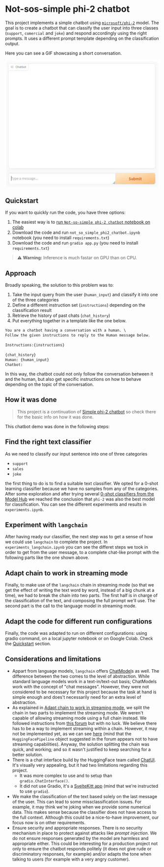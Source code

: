 # Not-sos-simple phi-2 chatbot

This project implements a simple chatbot using [`microsoft/phi-2`](https://huggingface.co/microsoft/phi-2) model.
The goal is to create a chatbot that can classify the user input into three classes (`support`, `comercial` and `joke`) and respond accordingly using the right prompts. It uses a different prompt template depending on the classification output.

Here you can see a GIF showcasing a short conversation.

![GIF with chatbot demo](assets/chatbot.gif)

## Quickstart

If you want to quickly run the code, you have three options:

1. The easiest way is to [run `Not-so-simple phi-2 chatbot` notebook on colab](https://colab.research.google.com/drive/1rL1AwD3JCHt_OsvVd9zMQ1LT8L6cOOtH?usp=sharing)
2. Download the code and run `not_so_simple_phi2_chatbot.ipynb` notebook (you need to install `requirements.txt`)
3. Download the code and run `gradio app.py` (you need to install `requirements.txt`)

> ⚠️ **Warning:** Inference is much fastar on GPU than on CPU.

## Approach

Broadly speaking, the solution to this problem was to:

1. Take the input query from the user (`human_input`) and classify it into one of the three categories
2. Define a different instruction set (`instructions`) depending on the classification result
3. Retrieve the history of past chats (`chat_history`)
4. Put everything together in a template like the one below.

```text
You are a chatbot having a conversation with a human. \
Follow the given instructions to reply to the Human message below.

Instructions:{instructions}

{chat_history}
Human: {human_input}
Chatbot:
```

In this way, the chatbot could not only follow the conversation between it and the human, but also get specific instructions on how to behave depending on the topic of the conversation.

## How it was done

> This project is a continuation of [Simple phi-2 chatbot](https://github.com/gnuevo/simple-phi-2-chatbot/tree/master) so check there for the basic info on how it was done.

This chatbot demo was done in the following steps:

## Find the right text classifier

As we need to classify our input sentence into one of three categories

+ `support`
+ `sales`
+ `joke`

the first thing to do is to find a suitable text classifier. We opted for a 0-shot learning classifier because we have no samples from any of the categories. After some exploration and after trying several [0-shot classifiers from the Model Hub](https://huggingface.co/models?pipeline_tag=zero-shot-classification&sort=trending) we reached the conclusion that `phi-2` was also the best model for classification. You can see the different experiments and results in `experiments.ipynb`.

## Experiment with `langchain`

After having ready our classifier, the next step was to get a sense of how we could use `langchain` to complete the project. In `experiments_langchain.ipynb` you can see the differet steps we took in order to get from the user message, to a complete chat-like prompt with the following parts like the one shown above.

## Adapt chain to work in streaming mode

Finally, to make use of the `langchain` chain in streaming mode (so that we get the effect of writing the text word by word, instead of a big chunk at a time), we had to break the chain into two parts. The first half is in charge of the classification of the text, and composing the full prompt we'll use. The second part is the call to the language model in streaming mode.

## Adapt the code for different run configurations

Finally, the code was adapted to run on different configurations: using gradio command, on a local jupyter notebook or on Google Colab.
Check the [Quickstart](#quickstart) section.

## Considerations and limitations

+ Appart from language models, `langchain` offers [ChatModel](https://python.langchain.com/docs/modules/model_io/chat/)s as well. The difference between the two comes to the level of abstraction. While standard language models work in a text-in/text-out basis; ChatModels work with the concept of "chat messages". However, they were not considered to be necessary for this project because the task at hand is simple enough and does't necessarily need for an extra level of abstraction.
+ As explained in [Adapt chain to work in streaming mode](#adapt-chain-to-work-in-streaming-mode), we split the chain in two parts to implement the streaming mode. We weren't capable of allowing streaming mode using a full chain instead. We followed instructions from [this forum](https://github.com/langchain-ai/langchain/issues/2918) but with no luck. We believe there has to be a way to implement streaming within a chain. However, it may not be implemented yet, as we can see [here](https://python.langchain.com/docs/integrations/llms/#features-natively-supported) (mind that the `HuggingFacePipeline` object suggested in the forum appears not to have streaming capabilities). Anyway, the solution splitting the chain was quick, and working; and so it wasn't justified to keep searching for a better solution.
+ There is a chat interface build by the HuggingFace team called [ChatUI](https://github.com/huggingface/chat-ui). It's visually very appealing, but it had two limitations regarding this project.
    + It was more complex to use and to setup than `gradio.ChatInterface()`.
    + It did not use Gradio, it's a [SvelteKitt app](https://kit.svelte.dev/) (mind that we're instructed to use `gradio`).
+ We make the classification of the text based solely on the last message of the user. This can lead to some missclassification issues. For example, it may think we're joking when we provide some numerical data. This makes sense because the classifier does not have access to the full context. Although this could be a nice-to-have improvement, our focus now is on other requirements.
+ Ensure security and appropriate responses. There is no security mechanism in place to protect against attacks like _prompt injection_. We do not ensure responses generated by the model are harmless and appropriate either. This could be interesting for a production project not only to ensure the chatbot responds politely (it does not give rude or discriminatory responses, for example) and/or adapts the tone when talking to users (for example with a very angry customer).
